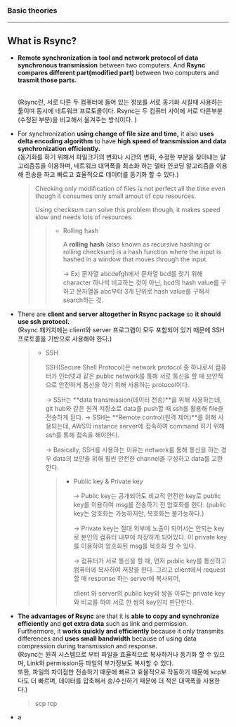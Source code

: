 ### Basic theories

------

## What is Rsync?

- **Remote synchronization is tool and network protocol of data synchronous transmission** between two computers. And **Rsync compares different part(modified part)** between two computers and **trasmit those parts.**

  <br>(Rsync란, 서로 다른 두 컴퓨터에 들어 있는 정보를 서로 동기화 시킬때 사용하는 툴이며 동시에 네트워크 프로토콜이다. Rsync는 두 컴퓨터 사이에 서로 다른부분(수정된 부분)을 비교해서 옮겨주는 방식이다. )

- For synchronization **using change of file size and time,** it also **uses delta encoding algorithm** to have **high speed of transmission and data synchronization efficiently.**
  <br>(동기화를 하기 위해서 파일크기의 변화나 시간의 변화, 수정한 부분을 찾아내는 알고리즘등을 이용하며, 네트워크 대역폭을 최소화 하는 델타 인코딩 알고리즘을 이용해 전송을 하고 빠르고 효율적으로 데이터를 동기화 할 수 있다.)

  > Checking only modification of files is not perfect all the time even though it consumes only small amout of cpu resources.
  >
  > Using checksum can solve this problem though, it makes speed slow and needs lots of resources.
  >
  > > * Rolling hash​	
  > >
  > >   A **rolling hash** (also known as recursive hashing or rolling checksum) is a hash function where the input is hashed in a window that moves through the input. 
  > >
  > >   → Ex) 문자열 abcdefgh에서 문자열 bcd를 찾기 위해 character 하나씩 비교하는 것이 아닌, bcd의 hash value를 구하고 문자열을 abc부터 3개 단위로 hash value를 구해서 search하는 것.

- There are **client and server altogether in Rsync package** so **it should use ssh protocol.**
  <br>(Rsync 패키지에는 client와 server 프로그램이 모두 포함되어 있기 때문에 SSH 프로토콜을 기반으로 사용해야 한다.)

  > * SSH
  >
  >   SSH(Secure Shell Protocol)은 network protocol 중 하나로서 컴퓨터가 인터넷과 같은 public network를 통해 서로 통신을 할 때 보안적으로 안전하게 통신을 하기 위해 사용하는 protocol이다.
  >
  >   → SSH는 **data transmission(데이터 전송)**을 위해 사용하는데, git hub와 같은 원격 저장소로 data를 push할 때 ssh를 활용해 file을 전송하게 된다.
  >   → SSH는 **Remote control(원격 제어)**를 위해 사용되는데, AWS의 instance server에 접속하여 command 하기 위해 ssh를 통해 접속을 해야한다.
  >
  >   → Basically, SSH를 사용하는 이유는 network를 통해 통신을 하는 경우 data의 보안을 위해 훨씬 안전한 channel을 구성하고 data를 교환 한다.
  >
  >   > * Public key & Private key
  >   >
  >   >   → Public key는 공개되어도 비교적 안전한 key로 public key를 이용하여 msg를 전송하기 전 암호화를 한다. (public key는 암호화는 가능하지만, 복호화는 불가능하다.)
  >   >
  >   >   → Private key는 절대 외부에 노출이 되어서는 안되는 key로 본인의 컴퓨터 내부에 저장하게 되어있다. 이 private key를 이용하여 암호화된 msg를 복호화 할 수 있다.
  >   >
  >   >   → 컴퓨터가 서로 통신을 할 때, 먼저 public key를 통신하고 컴퓨터에 복사하여 저장을 한다. 그리고 client에서 request 할 때 response 하는 server에 복사되어,
  >   >
  >   >   client 와 server의 public key와 쌍을 이루는 private key와 비교를 하여 서로 한 쌍의 key인지 판단한다.

- **The advantages of Rsync** are that it is **able to copy and synchronize efficiently** and **get extra data** such as link and permission. <br>Furthermore, it **works quickly and efficiently** because it only transmits differences and **uses small bandwidth** because of using data compression during transmission and response.
  <br>(Rsync는 원격 시스템으로 부터 파일을 효율적으로 복사하거나 동기화 할 수 있으며, Link와 permission등 파일의 부가정보도 복사할 수 있다. <br>또한, 파일의 차이점만 전송하기 때문에 빠르고 효율적으로 작동하기 때문에 scp보다도 더 빠르며, 데이터를 압축해서 송/수신하기 때문에 더 적은 대역폭을 사용한다.)

  > scp rcp

- a

